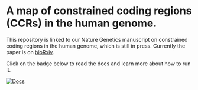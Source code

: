A map of constrained coding regions (CCRs) in the human genome.
==============

This repository is linked to our Nature Genetics manuscript on constrained coding regions in the human genome, which is still in press.  Currently the paper is on [bioRxiv](https://www.biorxiv.org/content/early/2017/11/22/220814).

Click on the badge below to read the docs and learn more about how to run it.

[![Docs](https://img.shields.io/badge/docs-latest-blue.svg?style=for-the-badge)](https://quinlan-lab.github.io/ccr/)
